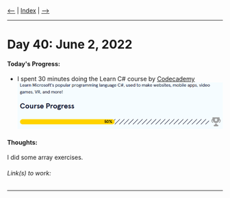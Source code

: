 [<--](../Days/Day39.md) | [Index](../README.md) | [-->](../Days/Day41.md)
____
# Day 40: June 2, 2022
#### Today's Progress:
- I spent 30 minutes doing the Learn C# course by [Codecademy](https://www.codecademy.com/learn/learn-c-sharp)<br>
![CsharpProgress50.png](../Attachments-DOC/CsharpProgress50.png)

#### Thoughts:
I did some array exercises. 

###### Link(s) to work:

___
